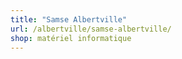 ```yaml
---
title: "Samse Albertville"
url: /albertville/samse-albertville/
shop: matériel informatique
---
```


